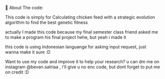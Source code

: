 💫 About The code:

This code is simply for Calculating chicken feed with a strategic evolution algorithm to find the best genetic fitness

actually I made this code because my final semester class friend asked me to make a program his final project hehe, but yeah i made it

this code is using indonesian languange for asking input request, just wanna make it sure :D

Want to use my code and improve it to help your research? u can dm me on instagram @bevan.satriaa , i'll give u no enc code, but dont forget to put me on credit :D


